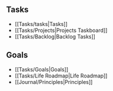 ## Tasks
- [[Tasks/tasks|Tasks]]
- [[Tasks/Projects|Projects Taskboard]]
- [[Tasks/Backlog|Backlog Tasks]]

## Goals
- [[Tasks/Goals|Goals]]
- [[Tasks/Life Roadmap|Life Roadmap]]
- [[Journal/Principles|Principles]]
